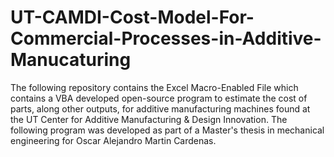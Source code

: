 # UT-CAMDI-Cost-Model-For-Commercial-Processes-in-Additive-Manucaturing
The following repository contains the Excel Macro-Enabled File which contains a VBA developed open-source program to estimate the cost of parts, along other outputs, for additive manufacturing machines found at the UT Center for Additive Manufacturing &amp; Design Innovation. The following program was developed as part of a Master's thesis in mechanical engineering for Oscar Alejandro Martin Cardenas.
